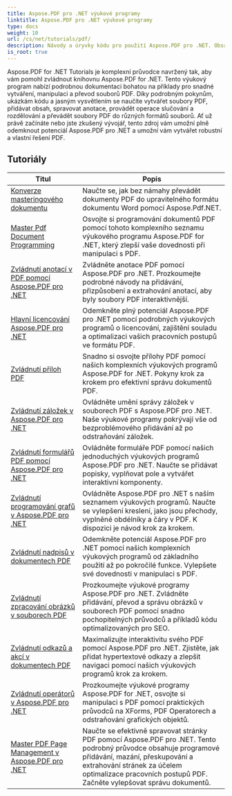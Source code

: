 ```yaml
---
title: Aspose.PDF pro .NET výukové programy
linktitle: Aspose.PDF pro .NET výukové programy
type: docs
weight: 10
url: /cs/net/tutorials/pdf/
description: Návody a úryvky kódu pro použití Aspose.PDF pro .NET. Obsahuje funkce, včetně vytváření, úprav, převodu, tisku a funkcí pro zpracování dokumentů PDF.
is_root: true
---
```


Aspose.PDF for .NET Tutorials je komplexní průvodce navržený tak, aby vám pomohl zvládnout knihovnu Aspose.PDF for .NET. Tento výukový program nabízí podrobnou dokumentaci bohatou na příklady pro snadné vytváření, manipulaci a převod souborů PDF. Díky podrobným pokynům, ukázkám kódu a jasným vysvětlením se naučíte vytvářet soubory PDF, přidávat obsah, spravovat anotace, provádět operace slučování a rozdělování a převádět soubory PDF do různých formátů souborů. Ať už právě začínáte nebo jste zkušený vývojář, tento zdroj vám umožní plně odemknout potenciál Aspose.PDF pro .NET a umožní vám vytvářet robustní a vlastní řešení PDF.

## Tutoriály
| Titul | Popis |
| --- | --- | 
| [Konverze masteringového dokumentu](./mastering-document-conversion/) | Naučte se, jak bez námahy převádět dokumenty PDF do upravitelného formátu dokumentu Word pomocí Aspose.Pdf.NET. |
| [Master Pdf Document Programming](./master-pdf-document-programming/) | Osvojte si programování dokumentů PDF pomocí tohoto komplexního seznamu výukového programu Aspose.PDF for .NET, který zlepší vaše dovednosti při manipulaci s PDF. | 
| [Zvládnutí anotací v PDF pomocí Aspose.PDF pro .NET](./mastering-annotations/) | Zvládněte anotace PDF pomocí Aspose.PDF pro .NET. Prozkoumejte podrobné návody na přidávání, přizpůsobení a extrahování anotací, aby byly soubory PDF interaktivnější. |
| [Hlavní licencování Aspose.PDF pro .NET](./master-licensing/) | Odemkněte plný potenciál Aspose.PDF pro .NET pomocí podrobných výukových programů o licencování, zajištění souladu a optimalizaci vašich pracovních postupů ve formátu PDF. |
| [Zvládnutí příloh PDF](./mastering-pdf-attachments/) | Snadno si osvojte přílohy PDF pomocí našich komplexních výukových programů Aspose.PDF for .NET. Pokyny krok za krokem pro efektivní správu dokumentů PDF. |
| [Zvládnutí záložek v Aspose.PDF pro .NET](./mastering-bookmarks/) | Ovládněte umění správy záložek v souborech PDF s Aspose.PDF pro .NET. Naše výukové programy pokrývají vše od bezproblémového přidávání až po odstraňování záložek. |
| [Zvládnutí formulářů PDF pomocí Aspose.PDF pro .NET](./mastering-pdf-forms/) | Ovládněte formuláře PDF pomocí našich jednoduchých výukových programů Aspose.PDF pro .NET. Naučte se přidávat popisky, vyplňovat pole a vytvářet interaktivní komponenty. |
| [Zvládnutí programování grafů v Aspose.PDF pro .NET](./mastering-graph-programming/) | Ovládněte Aspose.PDF pro .NET s naším seznamem výukových programů. Naučte se vylepšení kreslení, jako jsou přechody, vyplněné obdélníky a čáry v PDF. K dispozici je návod krok za krokem. |
| [Zvládnutí nadpisů v dokumentech PDF](./mastering-headings/) | Odemkněte potenciál Aspose.PDF pro .NET pomocí našich komplexních výukových programů od základního použití až po pokročilé funkce. Vylepšete své dovednosti v manipulaci s PDF. |
| [Zvládnutí zpracování obrázků v souborech PDF](./mastering-image-Processing/) | Prozkoumejte výukové programy Aspose.PDF pro .NET. Zvládněte přidávání, převod a správu obrázků v souborech PDF pomocí snadno pochopitelných průvodců a příkladů kódu optimalizovaných pro SEO. |
| [Zvládnutí odkazů a akcí v dokumentech PDF](./mastering-links-and-actions/) | Maximalizujte interaktivitu svého PDF pomocí Aspose.PDF pro .NET. Zjistěte, jak přidat hypertextové odkazy a zlepšit navigaci pomocí našich výukových programů krok za krokem. |
| [Zvládnutí operátorů v Aspose.PDF pro .NET](./mastering-operators/) | Prozkoumejte výukové programy Aspose.PDF for .NET, osvojte si manipulaci s PDF pomocí praktických průvodců na XForms, PDF Operatorech a odstraňování grafických objektů. |
| [Master PDF Page Management v Aspose.PDF pro .NET](./master-pdf-page-management/) | Naučte se efektivně spravovat stránky PDF pomocí Aspose.PDF pro .NET. Tento podrobný průvodce obsahuje programové přidávání, mazání, přeskupování a extrahování stránek za účelem optimalizace pracovních postupů PDF. Začněte vylepšovat správu dokumentů. |